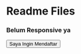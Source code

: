 # Readme Files
### Belum Responsive ya
<form action="http://google.com"><input type="submit" value="Saya Ingin Mendaftar" class="btn-daftar" /></form>